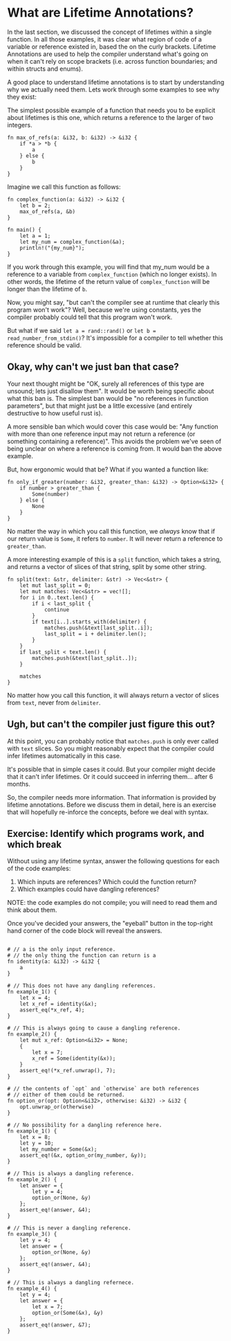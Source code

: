 # What are Lifetime Annotations?

In the last section, we discussed the concept of lifetimes within a single function. In all those examples,
it was clear what region of code of a variable or reference existed in, based the on the curly brackets.
Lifetime Annotations are used to help the compiler understand what's going on when it can't rely on scope
brackets (i.e. across function boundaries; and within structs and enums).

A good place to understand lifetime annotations is to start by
understanding why we actually need them. Lets work through some examples to see
why they exist:

The simplest possible example of a function that needs you to be explicit about
lifetimes is this one, which returns a reference to the larger of two integers.

``` rust,ignore
fn max_of_refs(a: &i32, b: &i32) -> &i32 {
    if *a > *b {
        a
    } else {
        b
    }
}
```

Imagine we call this function as follows:

``` rust,ignore
fn complex_function(a: &i32) -> &i32 {
    let b = 2;
    max_of_refs(a, &b)
}

fn main() {
    let a = 1;
    let my_num = complex_function(&a);
    println!("{my_num}");
}
```

If you work through this example, you will find that my_num would be a reference to a variable
from `complex_function` (which no longer exists). In other words, the lifetime of the return
value of `complex_function` will be longer than the lifetime of `b`.

Now, you might say, "but can't the compiler see at runtime that clearly this program won't work"?
Well, because we're using constants, yes the compiler probably could tell that this program won't work.

But what if we said `let a = rand::rand()` or `let b = read_number_from_stdin()`?
It's impossible for a compiler to tell whether this reference should be valid.

## Okay, why can't we just ban that case?

Your next thought might be "OK, surely all references of this type are unsound; lets just disallow them".
It would be worth being specific about what this ban is. The simplest ban would be "no references in function parameters",
but that might just be a little excessive (and entirely destructive to how useful rust is).

A more sensible ban which would cover this case would be: "Any function with
more than one reference input may not return a reference (or something
containing a reference)". This avoids the problem we've seen of being unclear on
where a reference is coming from. It would ban the above example.

But, how ergonomic would that be? What if you wanted a function like:

``` rust,ignore
fn only_if_greater(number: &i32, greater_than: &i32) -> Option<&i32> {
    if number > greater_than {
        Some(number)
    } else {
        None
    }
}
```

No matter the way in which you call this function, we *always* know that if our
return value is `Some`, it refers to `number`. It will never return a reference
to `greater_than`.

A more interesting example of this is a `split` function, which takes a string,
and returns a vector of slices of that string, split by some other string.

``` rust,ignore
fn split(text: &str, delimiter: &str) -> Vec<&str> {
    let mut last_split = 0;
    let mut matches: Vec<&str> = vec![];
    for i in 0..text.len() {
        if i < last_split {
            continue
        }
        if text[i..].starts_with(delimiter) {
            matches.push(&text[last_split..i]);
            last_split = i + delimiter.len(); 
        }
    }
    if last_split < text.len() {
        matches.push(&text[last_split..]);
    }
    
    matches
}
```

No matter how you call this function, it will always return a vector of slices from `text`,
never from `delimiter`.

## Ugh, but can't the compiler just figure this out?

At this point, you can probably notice that `matches.push` is only ever called with `text` slices.
So you might reasonably expect that the compiler could infer lifetimes automatically in this case.

It's possible that in simple cases it could. But your compiler might decide that it can't infer
lifetimes. Or it could succeed in inferring them... after 6 months.

So, the compiler needs more information. That information is provided by lifetime annotations.
Before we discuss them in detail, here is an exercise that will hopefully re-inforce the concepts,
before we deal with syntax.

## Exercise: Identify which programs work, and which break

Without using any lifetime syntax, answer the following questions for each of the code examples:

1. Which inputs are references? Which could the function return?
2. Which examples could have dangling references?

NOTE: the code examples do not compile; you will need to read them and think about them.

Once you've decided your answers, the "eyeball" button in the top-right hand
corner of the code block will reveal the answers.

``` rust,ignore

# // a is the only input reference.
# // the only thing the function can return is a
fn identity(a: &i32) -> &i32 {
    a
}

# // This does not have any dangling references.
fn example_1() {
    let x = 4;
    let x_ref = identity(&x);
    assert_eq(*x_ref, 4);
}

# // This is always going to cause a dangling reference.
fn example_2() {
    let mut x_ref: Option<&i32> = None;
    {
        let x = 7;
        x_ref = Some(identity(&x));
    }
    assert_eq!(*x_ref.unwrap(), 7);
}
```

``` rust,ignore
# // the contents of `opt` and `otherwise` are both references
# // either of them could be returned.
fn option_or(opt: Option<&i32>, otherwise: &i32) -> &i32 {
    opt.unwrap_or(otherwise)
}

# // No possibility for a dangling reference here.
fn example_1() {
    let x = 8;
    let y = 10;
    let my_number = Some(&x);
    assert_eq!(&x, option_or(my_number, &y));
}

# // This is always a dangling reference.
fn example_2() {
    let answer = {
        let y = 4;
        option_or(None, &y)
    };
    assert_eq!(answer, &4);
}

# // This is never a dangling reference.
fn example_3() {
    let y = 4;
    let answer = {
        option_or(None, &y)
    };
    assert_eq!(answer, &4);
}

# // This is always a dangling refernece.
fn example_4() {
    let y = 4;
    let answer = {
        let x = 7;
        option_or(Some(&x), &y)
    };
    assert_eq!(answer, &7);
}
```

